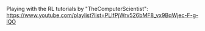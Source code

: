 Playing with the RL tutorials by "TheComputerScientist": https://www.youtube.com/playlist?list=PLIfPjWrv526bMF8_vx9BqWjec-F-g-lQO
